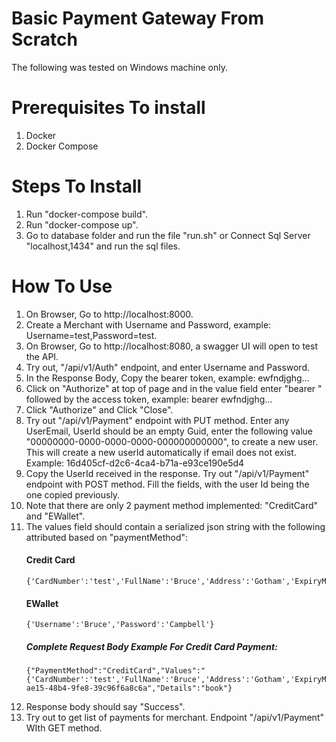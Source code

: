 # Basic Payment Gateway From Scratch

The following was tested on Windows machine only.

# Prerequisites To install
1. Docker
2. Docker Compose

# Steps To Install
1. Run "docker-compose build".
2. Run "docker-compose up".
3. Go to database folder and run the file "run.sh" or Connect Sql Server "localhost,1434" and run the sql files.

# How To Use
1. On Browser, Go to http://localhost:8000.
2. Create a Merchant with Username and Password, example: Username=test,Password=test.
3. On Browser, Go to http://localhost:8080, a swagger UI will open to test the API.
4. Try out, "/api/v1/Auth" endpoint, and enter Username and Password.
5. In the Response Body, Copy the bearer token, example: ewfndjghg...
6. Click on "Authorize" at top of page and in the value field enter "bearer " followed by the access token, example: bearer ewfndjghg...
7. Click "Authorize" and Click "Close".
8. Try out "/api/v1/Payment" endpoint with PUT method. Enter any UserEmail, UserId should be an empty Guid, enter the following value "00000000-0000-0000-0000-000000000000", to create a new user. This will create a new userId automatically if email does not exist. Example: 16d405cf-d2c6-4ca4-b71a-e93ce190e5d4
9. Copy the UserId received in the response. Try out "/api/v1/Payment" endpoint with POST method. Fill the fields, with the user Id being the one copied previously.
10. Note that there are only 2 payment method implemented: "CreditCard" and "EWallet". 
11. The values field should contain a serialized json string with the following attributed based on "paymentMethod":
    #### Credit Card
        {'CardNumber':'test','FullName':'Bruce','Address':'Gotham','ExpiryMonth':'12','ExpiryYear':'25','CVC':'test'}
    #### EWallet
        {'Username':'Bruce','Password':'Campbell'}
    ##### Complete Request Body Example For Credit Card Payment:
        {"PaymentMethod":"CreditCard","Values":"{'CardNumber':'test','FullName':'Bruce','Address':'Gotham','ExpiryMonth':'12','ExpiryYear':'25','CVC':'test'}","Amount":9000,"UserId":"28279ef7-ae15-48b4-9fe8-39c96f6a8c6a","Details":"book"}
12. Response body should say "Success".
13. Try out to get list of payments for merchant. Endpoint "/api/v1/Payment" WIth GET method.

